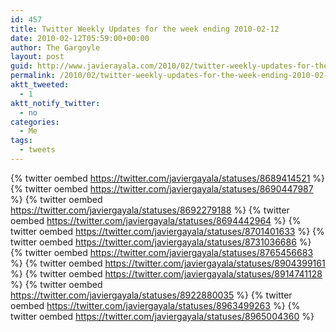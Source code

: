 ```yaml
---
id: 457
title: Twitter Weekly Updates for the week ending 2010-02-12
date: 2010-02-12T05:59:00+00:00
author: The Gargoyle
layout: post
guid: http://www.javierayala.com/2010/02/twitter-weekly-updates-for-the-week-ending-2010-02-12/
permalink: /2010/02/twitter-weekly-updates-for-the-week-ending-2010-02-12/
aktt_tweeted:
  - 1
aktt_notify_twitter:
  - no
categories:
  - Me
tags:
  - tweets
---
```

{% twitter oembed https://twitter.com/javiergayala/statuses/8689414521 %}
{% twitter oembed https://twitter.com/javiergayala/statuses/8690447987 %}
{% twitter oembed https://twitter.com/javiergayala/statuses/8692279188 %}
{% twitter oembed https://twitter.com/javiergayala/statuses/8694442964 %}
{% twitter oembed https://twitter.com/javiergayala/statuses/8701401633 %}
{% twitter oembed https://twitter.com/javiergayala/statuses/8731036686 %}
{% twitter oembed https://twitter.com/javiergayala/statuses/8765456683 %}
{% twitter oembed https://twitter.com/javiergayala/statuses/8904399161 %}
{% twitter oembed https://twitter.com/javiergayala/statuses/8914741128 %}
{% twitter oembed https://twitter.com/javiergayala/statuses/8922880035 %}
{% twitter oembed https://twitter.com/javiergayala/statuses/8963499263 %}
{% twitter oembed https://twitter.com/javiergayala/statuses/8965004360 %}
